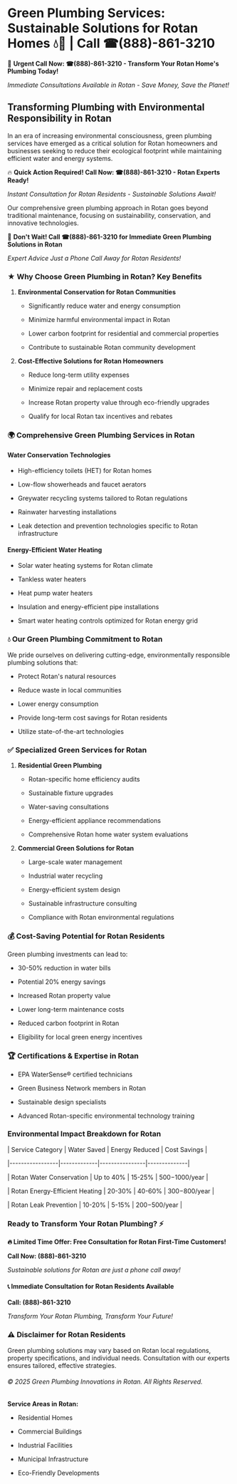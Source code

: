 # Green Plumbing Services: Sustainable Solutions for Rotan Homes 💧🌿 | Call ☎(888)-861-3210

🚨 **Urgent Call Now: ☎(888)-861-3210 - Transform Your Rotan Home's Plumbing Today!**
*Immediate Consultations Available in Rotan - Save Money, Save the Planet!*

## Transforming Plumbing with Environmental Responsibility in Rotan

In an era of increasing environmental consciousness, green plumbing services have emerged as a critical solution for Rotan homeowners and businesses seeking to reduce their ecological footprint while maintaining efficient water and energy systems. 

🔥 **Quick Action Required! Call Now: ☎(888)-861-3210 - Rotan Experts Ready!**
*Instant Consultation for Rotan Residents - Sustainable Solutions Await!*

Our comprehensive green plumbing approach in Rotan goes beyond traditional maintenance, focusing on sustainability, conservation, and innovative technologies.

🚨 **Don't Wait! Call ☎(888)-861-3210 for Immediate Green Plumbing Solutions in Rotan**
*Expert Advice Just a Phone Call Away for Rotan Residents!*

### ★ Why Choose Green Plumbing in Rotan? Key Benefits

1. **Environmental Conservation for Rotan Communities** 
   - Significantly reduce water and energy consumption
   - Minimize harmful environmental impact in Rotan
   - Lower carbon footprint for residential and commercial properties
   - Contribute to sustainable Rotan community development

2. **Cost-Effective Solutions for Rotan Homeowners** 
   - Reduce long-term utility expenses
   - Minimize repair and replacement costs
   - Increase Rotan property value through eco-friendly upgrades
   - Qualify for local Rotan tax incentives and rebates

### 🌍 Comprehensive Green Plumbing Services in Rotan

#### Water Conservation Technologies
- High-efficiency toilets (HET) for Rotan homes
- Low-flow showerheads and faucet aerators
- Greywater recycling systems tailored to Rotan regulations
- Rainwater harvesting installations
- Leak detection and prevention technologies specific to Rotan infrastructure

#### Energy-Efficient Water Heating
- Solar water heating systems for Rotan climate
- Tankless water heaters
- Heat pump water heaters
- Insulation and energy-efficient pipe installations
- Smart water heating controls optimized for Rotan energy grid

### 💧 Our Green Plumbing Commitment to Rotan

We pride ourselves on delivering cutting-edge, environmentally responsible plumbing solutions that:
- Protect Rotan's natural resources
- Reduce waste in local communities
- Lower energy consumption
- Provide long-term cost savings for Rotan residents
- Utilize state-of-the-art technologies

### ✅ Specialized Green Services for Rotan

1. **Residential Green Plumbing**
   - Rotan-specific home efficiency audits
   - Sustainable fixture upgrades
   - Water-saving consultations
   - Energy-efficient appliance recommendations
   - Comprehensive Rotan home water system evaluations

2. **Commercial Green Solutions for Rotan**
   - Large-scale water management
   - Industrial water recycling
   - Energy-efficient system design
   - Sustainable infrastructure consulting
   - Compliance with Rotan environmental regulations

### 💰 Cost-Saving Potential for Rotan Residents

Green plumbing investments can lead to:
- 30-50% reduction in water bills
- Potential 20% energy savings
- Increased Rotan property value
- Lower long-term maintenance costs
- Reduced carbon footprint in Rotan
- Eligibility for local green energy incentives

### 🏆 Certifications & Expertise in Rotan

- EPA WaterSense® certified technicians
- Green Business Network members in Rotan
- Sustainable design specialists
- Advanced Rotan-specific environmental technology training

### Environmental Impact Breakdown for Rotan

| Service Category | Water Saved | Energy Reduced | Cost Savings |
|-----------------|-------------|----------------|--------------|
| Rotan Water Conservation | Up to 40% | 15-25% | $500-$1000/year |
| Rotan Energy-Efficient Heating | 20-30% | 40-60% | $300-$800/year |
| Rotan Leak Prevention | 10-20% | 5-15% | $200-$500/year |

### Ready to Transform Your Rotan Plumbing? ⚡

**🔥 Limited Time Offer: Free Consultation for Rotan First-Time Customers!**

**Call Now: (888)-861-3210**
*Sustainable solutions for Rotan are just a phone call away!*

#### 📞 Immediate Consultation for Rotan Residents Available

**Call: (888)-861-3210**
*Transform Your Rotan Plumbing, Transform Your Future!*

### ⚠️ Disclaimer for Rotan Residents

Green plumbing solutions may vary based on Rotan local regulations, property specifications, and individual needs. Consultation with our experts ensures tailored, effective strategies.

###### © 2025 Green Plumbing Innovations in Rotan. All Rights Reserved.

**Service Areas in Rotan:** 
- Residential Homes
- Commercial Buildings
- Industrial Facilities
- Municipal Infrastructure
- Eco-Friendly Developments